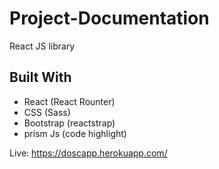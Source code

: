 # Project-Documentation

React JS library

## Built With

* React (React Rounter)
* CSS (Sass)
* Bootstrap (reactstrap)
* prism Js (code highlight)


Live: https://doscapp.herokuapp.com/
